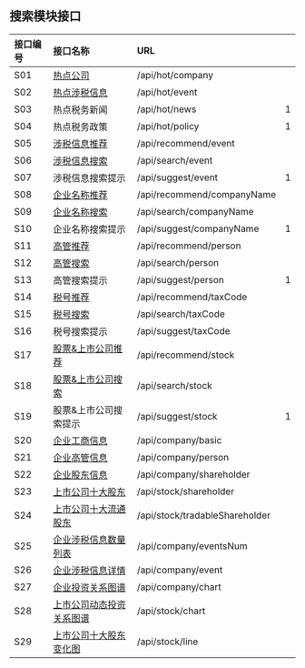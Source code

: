 ## 搜索模块接口

| 接口编号 | 接口名称 | URL |  |
| :--- | :--- | :--- | :--- |
| S01 | [热点公司](/热点公司.md) | /api/hot/company |  |
| S02 | [热点涉税信息](/热点涉税事件.md) | /api/hot/event |  |
| S03 | 热点税务新闻 | /api/hot/news | 1 |
| S04 | 热点税务政策 | /api/hot/policy | 1 |
| S05 | [涉税信息推荐](/涉税信息推荐.md) | /api/recommend/event |  |
| S06 | [涉税信息搜索](/she-shui-xin-xi-sou-suo.md) | /api/search/event |  |
| S07 | 涉税信息搜索提示 | /api/suggest/event | 1 |
| S08 | [企业名称推荐](/qi-ye-ming-cheng-tui-jian.md) | /api/recommend/companyName |  |
| S09 | [企业名称搜索](/qi-ye-ming-cheng-sou-suo.md) | /api/search/companyName |  |
| S10 | 企业名称搜索提示 | /api/suggest/companyName | 1 |
| S11 | [高管推荐](/gao-guan-tui-jian.md) | /api/recommend/person |  |
| S12 | [高管搜索](/s08gao-guan-sou-suo.md) | /api/search/person |  |
| S13 | 高管搜索提示 | /api/suggest/person | 1 |
| S14 | [税号推荐](/shui-hao-tui-jian.md) | /api/recommend/taxCode |  |
| S15 | [税号搜索](/shui-hao-sou-suo.md) | /api/search/taxCode |  |
| S16 | 税号搜索提示 | /api/suggest/taxCode |  |
| S17 | [股票&上市公司推荐](/gu-796826-shang-shi-gong-si-tui-jian.md) | /api/recommend/stock |  |
| S18 | [股票&上市公司搜索](/gao-guan-sou-suo.md) | /api/search/stock |  |
| S19 | 股票&上市公司搜索提示 | /api/suggest/stock | 1 |
| S20 | [企业工商信息](/s13qi-ye-gong-shang-xin-xi.md) | /api/company/basic |  |
| S21 | [企业高管信息](/s14qi-ye-gao-guan-xin-xi.md) | /api/company/person |  |
| S22 | [企业股东信息](/s15qi-ye-gu-dong-xin-xi.md) | /api/company/shareholder |  |
| S23 | [上市公司十大股东](/s16shang-shi-gong-si-shi-da-gu-dong.md) | /api/stock/shareholder |  |
| S24 | [上市公司十大流通股东](/s17shang-shi-gong-si-shi-da-liu-tong-gu-dong.md) | /api/stock/tradableShareholder |  |
| S25 | [企业涉税信息数量列表](/s18qi-ye-she-shui-xin-xi.md) | /api/company/eventsNum |  |
| S26 | [企业涉税信息详情](/gong-si-she-shui-xin-xi-xiang-qing.md) | /api/company/event |  |
| S27 | [企业投资关系图谱](/s19gong-si-tou-zi-guan-xi-tu-pu.md) | /api/company/chart |  |
| S28 | [上市公司动态投资关系图谱](/s20shang-shi-gong-si-dong-tai-tou-zi-guan-xi-tu-pu.md) | /api/stock/chart |  |
| S29 | [上市公司十大股东变化图](/s21shang-shi-gong-si-shi-da-gu-dong-bian-hua-tu.md) | /api/stock/line |  |



